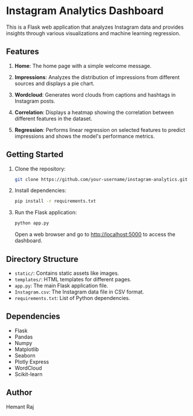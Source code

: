 # Instagram Analytics Dashboard

This is a Flask web application that analyzes Instagram data and provides insights through various visualizations and machine learning regression.

## Features

1. **Home**: The home page with a simple welcome message.

2. **Impressions**: Analyzes the distribution of impressions from different sources and displays a pie chart.

3. **Wordcloud**: Generates word clouds from captions and hashtags in Instagram posts.

4. **Correlation**: Displays a heatmap showing the correlation between different features in the dataset.

5. **Regression**: Performs linear regression on selected features to predict impressions and shows the model's performance metrics.

## Getting Started

1. Clone the repository:

   ```bash
   git clone https://github.com/your-username/instagram-analytics.git
   ```

2. Install dependencies:

   ```bash
   pip install -r requirements.txt
   ```

3. Run the Flask application:

   ```bash
   python app.py
   ```

   Open a web browser and go to [http://localhost:5000](http://localhost:5000) to access the dashboard.

## Directory Structure

- `static/`: Contains static assets like images.
- `templates/`: HTML templates for different pages.
- `app.py`: The main Flask application file.
- `Instagram.csv`: The Instagram data file in CSV format.
- `requirements.txt`: List of Python dependencies.

## Dependencies

- Flask
- Pandas
- Numpy
- Matplotlib
- Seaborn
- Plotly Express
- WordCloud
- Scikit-learn

## Author

Hemant Raj
